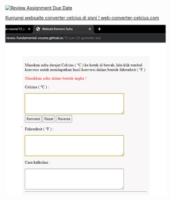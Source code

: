[![Review Assignment Due Date](https://classroom.github.com/assets/deadline-readme-button-24ddc0f5d75046c5622901739e7c5dd533143b0c8e959d652212380cedb1ea36.svg)](https://classroom.github.com/a/t8aS1bkC)

[Kunjungi websaite converter celcius di sisni ! web-converter-celcius.com](https://revou-fundamental-course.github.io/12-jun-23-gumelar-ws/)

![Display](img/celcius-to-fahrenheit.png)
